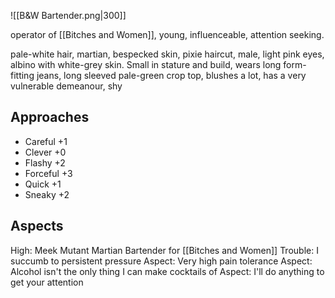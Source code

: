 ![[B&W Bartender.png|300]]

operator of [[Bitches and Women]], young, influenceable, attention seeking.

pale-white hair, martian, bespecked skin, pixie haircut, male, light pink eyes, albino with white-grey skin. Small in stature and build, wears long form-fitting jeans, long sleeved pale-green crop top, blushes a lot, has a very vulnerable demeanour, shy

## Approaches
- Careful +1
- Clever +0
- Flashy +2
- Forceful +3
- Quick +1
- Sneaky +2
## Aspects
High: Meek Mutant Martian Bartender for [[Bitches and Women]]
Trouble: I succumb to persistent pressure
Aspect: Very high pain tolerance
Aspect: Alcohol isn't the only thing I can make cocktails of
Aspect: I'll do anything to get your attention